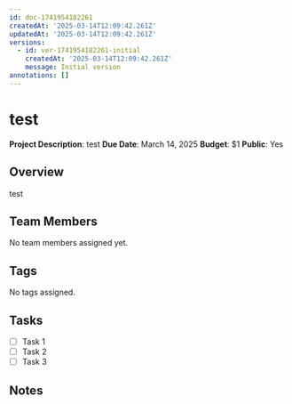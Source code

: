 ```yaml
---
id: doc-1741954182261
createdAt: '2025-03-14T12:09:42.261Z'
updatedAt: '2025-03-14T12:09:42.261Z'
versions:
  - id: ver-1741954182261-initial
    createdAt: '2025-03-14T12:09:42.261Z'
    message: Initial version
annotations: []
---
```



# test

**Project Description**: test
**Due Date**: March 14, 2025
**Budget**: $1
**Public**: Yes
## Overview

test

## Team Members

No team members assigned yet.

## Tags

No tags assigned.

## Tasks

- [ ] Task 1
- [ ] Task 2
- [ ] Task 3

## Notes 

